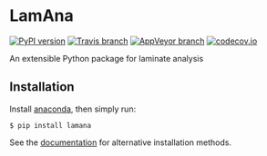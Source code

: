 # LamAna

[![PyPI version](https://badge.fury.io/py/lamana.svg)](https://badge.fury.io/py/lamana)
[![Travis branch](https://img.shields.io/travis/par2/lamana/develop.svg)](https://github.com/par2/lamana/tree/develop)
[![AppVeyor branch](https://ci.appveyor.com/api/projects/status/32r7s2skrgm9ubva?svg=true)](https://ci.appveyor.com/project/par2/lamana)
[![codecov.io](https://codecov.io/github/par2/lamana/coverage.svg?branch=develop)](https://codecov.io/github/par2/lamana?branch=develop)


An extensible Python package for laminate analysis

## Installation

Install [anaconda](https://www.continuum.io/downloads), then simply run:

    $ pip install lamana

See the [documentation](https://lamana.readthedocs.org) for alternative installation methods.

